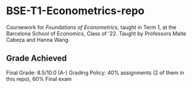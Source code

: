 # BSE-T1-Econometrics-repo
Coursework for *Foundations of Econometrics*, taught in Term 1, at the Barcelona School of Economics, Class of '22. Taught by Professors Maite Cabeza and Hanna Wang.

## Grade Achieved
Final Grade: 8.5/10.0 (A-)
Grading Policy: 40% assignments (2 of them in this repo), 60% Final exam
